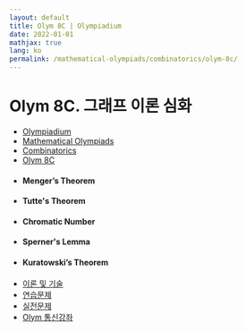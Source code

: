 ```yaml
---
layout: default
title: Olym 8C | Olympiadium
date: 2022-01-01
mathjax: true
lang: ko
permalink: /mathematical-olympiads/combinatorics/olym-8c/
---
```

<h1>Olym 8C. 그래프 이론 심화 </h1>
<ul class="breadcrumb">
	<li><a href="{{ site.baseurl }}/">Olympiadium</a></li> 
	<li><a href="{{ site.baseurl }}/mathematical-olympiads/">Mathematical Olympiads</a></li> 
	<li><a href="{{ site.baseurl }}/mathematical-olympiads/combinatorics/">Combinatorics</a></li> 
	<li><a href="{{ site.baseurl }}/mathematical-olympiads/combinatorics/olym-8c/">Olym 8C</a></li>
</ul>
<div class="row">
<div class="6u 12u$(medium)">
<ul>
  <li><h4> Menger’s Theorem </h4></li>
  <li><h4> Tutte's Theorem </h4></li>
  <li><h4> Chromatic Number </h4></li>
  <li><h4> Sperner's Lemma</h4></li>
  <li><h4> Kuratowski’s Theorem </h4></li>
</ul>
</div>
<div class="6u$ 12u$(medium)">
<ul class="actions vertical">
  <li><a href="{{ site.baseurl }}{{ page.permalink }}theorems-and-techniques" class="button fit mid">이론 및 기술</a></li>
  <li><a href="{{ site.baseurl }}{{ page.permalink }}exercise-problems" class="button fit mid">연습문제</a></li>
  <li><a href="{{ site.baseurl }}{{ page.permalink }}practice-problems" class="button fit mid">실전문제</a></li>
  <li><a href="{{ site.baseurl }}{{ page.permalink }}olym-handouts" class="button fit mid">Olym 통신강좌</a></li>
</ul>
</div>
</div>
